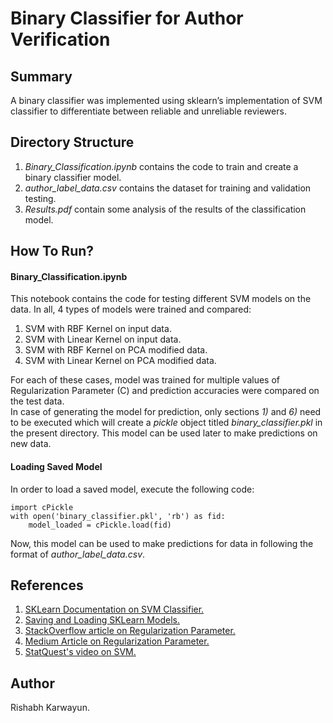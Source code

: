 # Binary Classifier for Author Verification

## Summary

A binary classifier was implemented using sklearn’s implementation of SVM classifier to differentiate between reliable and unreliable reviewers.

## Directory Structure

1) *Binary_Classification.ipynb* contains the code to train and create a binary classifier model.
2) *author_label_data.csv* contains the dataset for training and validation testing.
3) *Results.pdf* contain some analysis of the results of the classification model.

## How To Run?

#### Binary_Classification.ipynb
This notebook contains the code for testing different SVM models on the data. In all, 4 types of models were trained and compared:<br>
1) SVM with RBF Kernel on input data.<br>
2) SVM with Linear Kernel on input data.<br>
3) SVM with RBF Kernel on PCA modified data.<br>
4) SVM with Linear Kernel on PCA modified data.<br>

For each of these cases, model was trained for multiple values of Regularization Parameter (C) and prediction accuracies were compared on the test data.<br>
In case of generating the model for prediction, only sections *1)* and *6)* need to be executed which will create a *pickle* object titled *binary_classifier.pkl* in the present directory. This model can be used later to make predictions on new data.


#### Loading Saved Model
In order to load a saved model, execute the following code:<br>
```
import cPickle
with open('binary_classifier.pkl', 'rb') as fid:
    model_loaded = cPickle.load(fid)
```
Now, this model can be used to make predictions for data in following the format of *author_label_data.csv*.


## References
1) [SKLearn Documentation on SVM Classifier.](https://scikit-learn.org/stable/modules/generated/sklearn.svm.SVC.html)<br>
2) [Saving and Loading SKLearn Models.](https://stackoverflow.com/questions/10592605/save-classifier-to-disk-in-scikit-learn)<br>
3) [StackOverflow article on Regularization Parameter.](https://stats.stackexchange.com/questions/31066/what-is-the-influence-of-c-in-svms-with-linear-kernel)<br>
4) [Medium Article on Regularization Parameter.](https://medium.com/@pushkarmandot/what-is-the-significance-of-c-value-in-support-vector-machine-28224e852c5a)
5) [StatQuest's video on SVM.](https://www.youtube.com/watch?v=efR1C6CvhmE)



## Author

Rishabh Karwayun.

